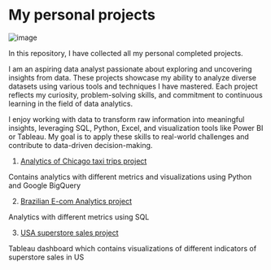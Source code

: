 # My personal projects

![image](https://github.com/user-attachments/assets/d8db6ebb-a740-414b-9a36-8ebd4c437da9)

In this repository, I have collected all my personal completed projects.

I am an aspiring data analyst passionate about exploring and uncovering insights from data. These projects showcase my ability to analyze diverse datasets using various tools and techniques I have mastered. Each project reflects my curiosity, problem-solving skills, and commitment to continuous learning in the field of data analytics.

I enjoy working with data to transform raw information into meaningful insights, leveraging SQL, Python, Excel, and visualization tools like Power BI or Tableau. My goal is to apply these skills to real-world challenges and contribute to data-driven decision-making.

1. [Analytics of Chicago taxi trips project](https://github.com/MykolaKud/Analytics_of_Chicago_Taxi_Trips_project)

Contains analytics with different metrics and visualizations using Python and Google BigQuery 

2. [Brazilian E-com Analytics project](https://github.com/MykolaKud/Brazilian_E-com_Analytics_project)

Analytics with different metrics using SQL

3. [USA superstore sales project](https://public.tableau.com/app/profile/mykola.kudinov/viz/HW8_1BITableau/SalesDashboard)

Tableau dashboard which contains visualizations of different indicators of superstore sales in US
